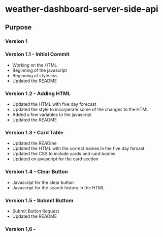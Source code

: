 # weather-dashboard-server-side-api

## Purpose

### Version 1

### Version 1.1 - Initial Commit
* Working on the HTML
* Beginning of the javascript
* Beginning of style.css
* Updated the README

### Version 1.2 - Adding HTML
* Updated the HTML with five day forecast
* Updated the style to incorperate some of the changes to the HTML
* Added a few variables to the javascript
* Updated the README

### Version 1.3 - Card Table
* Updated the READme
* Updated the HTML with the correct names in the five day forcast
* Updated the CSS to include cards and card bodies
* Updated on javascript for the card section

### Version 1.4 - Clear Button
* Javascript for the clear button
* Javascript for the search history in the HTML

### Version 1.5 - Submit Buttom
* Submit Button Request
* Updated the README

### Version 1,6 - 